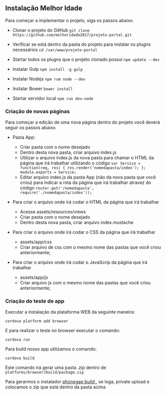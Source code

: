 ## Instalação Melhor Idade

Para começar a implementar o projeto, siga os passos abaixo.


* Clonar o projeto do GitHub
	`git clone https://github.com/melhoridade2017/projeto-portal.git`

* Verificar se está dentro da pasta do projeto para instalar os plugns necessários
	`cd /var/www/projeto-portal`

* Startar todos os plugns que o projeto clonado possui
	`npm update --dev`

* Instalar Gulp
	`npm install -g gulp`

* Instalar Nodejs
	`npm rum node --dev`

* Instalar Bower
	`bower install`

* Startar servidor local
	`npm run dev-node`

### Criação de novas páginas

Para começar a edição de uma nova página dentro do projeto você deverá seguir os passos abaixo.

- Pasta App:
  - Criar pasta com o nome desejado
  - Dentro desta nova pasta, criar arquivo index.js
  - Utilizar o arquivo index.js da nova pasta para chamar o HTML da página que irá trabalhar utilizando o código `var Service = function(req, res) {
    res.render('nomedapasta/index');
};
module.exports = Service;`
  - Editar arquivo index.js da pasta App (não da nova pasta que você criou) para indicar a rota da página que irá trabalhar atravez do código
`router.get('/nomedapasta', require('./nomedapasta/index'));`

- Para criar o arquivo onde irá codar o HTML da página que irá trabalhar
	- Acesse assets/resources/views
	- Criar pasta com o nome desejado
	- Dentro desta nova pasta, criar arquivo index.mustache


- Para criar o arquivo onde irá codar o CSS da página que irá trabalhar
	- assets/app/css
	- Criar arquivo de css com o mesmo nome das pastas que você criou anteriormente;

- Para criar o arquivo onde irá codar o JavaScrip da página que irá trabalhar
	- assets/app/js
	- Criar arquivo js com o mesmo nome das pastas que você criou anteriormente;


### Criação do teste de app

Executar a instalação da plataforma WEB da seguinte maneira:

```
cordova platform add browser
```

E para realizar o teste no browser executar o comando:

```
cordova run
```

Para build nosso app utilizamos o comando:

```
cordova build
```
Este comando irá gerar uma pasta .zip dentro de `platforms/browser/build/package.zip`

Para gerarmos o instalador [phonegap build ](https://build.phonegap.com/), se loga, private upload e colocamos o zip que está dentro da pasta acima
